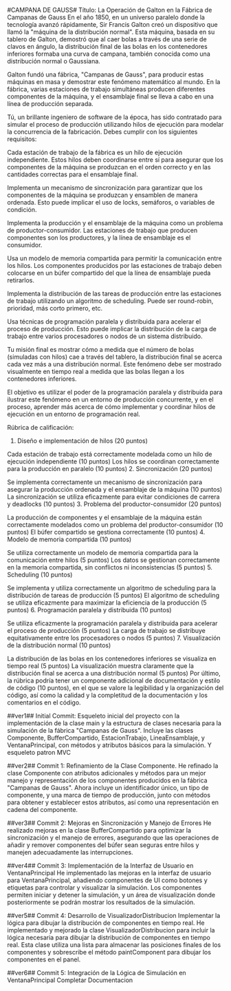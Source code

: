 #CAMPANA DE GAUSS#
Título: La Operación de Galton en la Fábrica de Campanas de Gauss
En el año 1850, en un universo paralelo donde la tecnología avanzó rápidamente, Sir Francis Galton creó un dispositivo que llamó la "máquina de la distribución normal". Esta máquina, basada en su tablero de Galton, demostró que al caer bolas a través de una serie de clavos en ángulo, la distribución final de las bolas en los contenedores inferiores formaba una curva de campana, también conocida como una distribución normal o Gaussiana.

Galton fundó una fábrica, "Campanas de Gauss", para producir estas máquinas en masa y demostrar este fenómeno matemático al mundo. En la fábrica, varias estaciones de trabajo simultáneas producen diferentes componentes de la máquina, y el ensamblaje final se lleva a cabo en una línea de producción separada.

Tú, un brillante ingeniero de software de la época, has sido contratado para simular el proceso de producción utilizando hilos de ejecución para modelar la concurrencia de la fabricación. Debes cumplir con los siguientes requisitos:

Cada estación de trabajo de la fábrica es un hilo de ejecución independiente. Estos hilos deben coordinarse entre sí para asegurar que los componentes de la máquina se produzcan en el orden correcto y en las cantidades correctas para el ensamblaje final.

Implementa un mecanismo de sincronización para garantizar que los componentes de la máquina se produzcan y ensamblen de manera ordenada. Esto puede implicar el uso de locks, semáforos, o variables de condición.

Implementa la producción y el ensamblaje de la máquina como un problema de productor-consumidor. Las estaciones de trabajo que producen componentes son los productores, y la línea de ensamblaje es el consumidor.

Usa un modelo de memoria compartida para permitir la comunicación entre los hilos. Los componentes producidos por las estaciones de trabajo deben colocarse en un búfer compartido del que la línea de ensamblaje pueda retirarlos.

Implementa la distribución de las tareas de producción entre las estaciones de trabajo utilizando un algoritmo de scheduling. Puede ser round-robin, prioridad, más corto primero, etc.

Usa técnicas de programación paralela y distribuida para acelerar el proceso de producción. Esto puede implicar la distribución de la carga de trabajo entre varios procesadores o nodos de un sistema distribuido.

Tu misión final es mostrar cómo a medida que el número de bolas (simuladas con hilos) cae a través del tablero, la distribución final se acerca cada vez más a una distribución normal. Este fenómeno debe ser mostrado visualmente en tiempo real a medida que las bolas llegan a los contenedores inferiores.

El objetivo es utilizar el poder de la programación paralela y distribuida para ilustrar este fenómeno en un entorno de producción concurrente, y en el proceso, aprender más acerca de cómo implementar y coordinar hilos de ejecución en un entorno de programación real.

Rúbrica de calificación:
1. Diseño e implementación de hilos (20 puntos)

Cada estación de trabajo está correctamente modelada como un hilo de ejecución independiente (10 puntos)
Los hilos se coordinan correctamente para la producción en paralelo (10 puntos)
2. Sincronización (20 puntos)

Se implementa correctamente un mecanismo de sincronización para asegurar la producción ordenada y el ensamblaje de la máquina (10 puntos)
La sincronización se utiliza eficazmente para evitar condiciones de carrera y deadlocks (10 puntos)
3. Problema del productor-consumidor (20 puntos)

La producción de componentes y el ensamblaje de la máquina están correctamente modelados como un problema del productor-consumidor (10 puntos)
El búfer compartido se gestiona correctamente (10 puntos)
4. Modelo de memoria compartida (10 puntos)

Se utiliza correctamente un modelo de memoria compartida para la comunicación entre hilos (5 puntos)
Los datos se gestionan correctamente en la memoria compartida, sin conflictos ni inconsistencias (5 puntos)
5. Scheduling (10 puntos)

Se implementa y utiliza correctamente un algoritmo de scheduling para la distribución de tareas de producción (5 puntos)
El algoritmo de scheduling se utiliza eficazmente para maximizar la eficiencia de la producción (5 puntos)
6. Programación paralela y distribuida (10 puntos)

Se utiliza eficazmente la programación paralela y distribuida para acelerar el proceso de producción (5 puntos)
La carga de trabajo se distribuye equitativamente entre los procesadores o nodos (5 puntos)
7. Visualización de la distribución normal (10 puntos)

La distribución de las bolas en los contenedores inferiores se visualiza en tiempo real (5 puntos)
La visualización muestra claramente que la distribución final se acerca a una distribución normal (5 puntos)
Por último, la rúbrica podría tener un componente adicional de documentación y estilo de código (10 puntos), en el que se valore la legibilidad y la organización del código, así como la calidad y la completitud de la documentación y los comentarios en el código.


##ver1##
Initial Commit:
Esqueleto inicial del proyecto con la implementación de la clase main y la estructura de clases necesaria para la simulación de la fábrica "Campanas de Gauss". Incluye las clases Componente, BufferCompartido, EstacionTrabajo, LineaEnsamblaje, y VentanaPrincipal, con métodos y atributos básicos para la simulación.
Y esqueleto patron MVC 

##ver2##
Commit 1: Refinamiento de la Clase Componente.
He refinado la clase Componente con atributos adicionales y métodos para un mejor manejo y representación de los componentes producidos en la fábrica "Campanas de Gauss". Ahora incluye un identificador único, un tipo de componente, y una marca de tiempo de producción, junto con métodos para obtener y establecer estos atributos, así como una representación en cadena del componente.

##ver3##
Commit 2: Mejoras en Sincronización y Manejo de Errores
He realizado mejoras en la clase BufferCompartido para optimizar la sincronización y el manejo de errores, asegurando que las operaciones de añadir y remover componentes del búfer sean seguras entre hilos y manejen adecuadamente las interrupciones.

##ver4##
Commit 3: Implementación de la Interfaz de Usuario en VentanaPrincipal
He implementado las mejoras en la interfaz de usuario para VentanaPrincipal, añadiendo componentes de UI como botones y etiquetas para controlar y visualizar la simulación. Los componentes permiten iniciar y detener la simulación, y un área de visualización donde posteriormente se podrán mostrar los resultados de la simulación.

##ver5##
Commit 4: Desarrollo de VisualizadorDistribucion
Implementar la lógica para dibujar la distribución de componentes en tiempo real.
He implementado y mejorado la clase VisualizadorDistribucion para incluir la lógica necesaria para dibujar la distribución de componentes en tiempo real. Esta clase utiliza una lista para almacenar las posiciones finales de los componentes y sobrescribe el método paintComponent para dibujar los componentes en el panel.

##ver6##
Commit 5: Integración de la Lógica de Simulación en VentanaPrincipal
Completar Documentacion